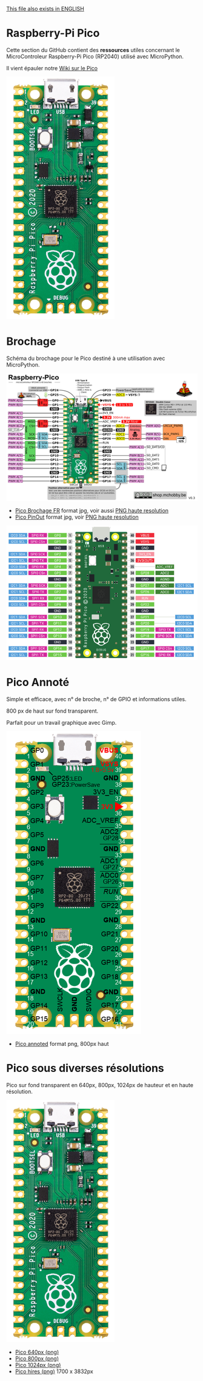 [This file also exists in ENGLISH](readme_ENG.md)
# Raspberry-Pi Pico

Cette section du GitHub contient des __ressources__ utiles concernant le MicroControleur Raspberry-Pi Pico (RP2040) utilisé avec MicroPython.

Il vient épauler notre [Wiki sur le Pico](https://wiki.mchobby.be/index.php?title=MicroPython-Accueil#Pico_.28Raspberry-Pi.29)

![Pico 640px](docs/_static/PICO-640px.png)

# Brochage
Schéma du brochage pour le Pico destiné à une utilisation avec MicroPython.

![Pico 640px](docs/_static/Pico_FR.jpg)

* [Pico Brochage FR](docs/_static/Pico_FR.jpg)  format jpg, voir aussi [PNG haute resolution](docs/_static/Pico_FR.png)
* [Pico PinOut](docs/_static/Pico.jpg) format jpg, voir [PNG haute resolution](docs/_static/Pico.png)

![Pico buses](docs/_static/buses.jpg)

# Pico Annoté
Simple et efficace, avec n° de broche, n° de GPIO et informations utiles.

800 px de haut sur fond transparent.

Parfait pour un travail graphique avec Gimp.

![Pico Annoted](docs/_static/PICO-800px-annoted.png)

* [Pico annoted](docs/_static/PICO-800px-annoted.png) format png, 800px haut

# Pico sous diverses résolutions

Pico sur fond transparent en 640px, 800px, 1024px de hauteur et en haute résolution.

![Pico transparent background](docs/_static/PICO-640px.png)

* [Pico 640px (png)](docs/_static/PICO-640px.png)
* [Pico 800px (png)](docs/_static/PICO-800px.png)
* [Pico 1024px (png)](docs/_static/PICO-1024px.png)
* [Pico hires (png)](docs/_static/PICO-high-res.png) 1700 x 3832px
